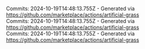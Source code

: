 Commits: 2024-10-19T14:48:13.755Z - Generated via https://github.com/marketplace/actions/artificial-grass
<br>
Commits: 2024-10-19T14:48:13.755Z - Generated via https://github.com/marketplace/actions/artificial-grass
<br>
Commits: 2024-10-19T14:48:13.755Z - Generated via https://github.com/marketplace/actions/artificial-grass
<br>
